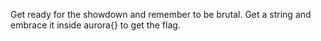 Get ready for the showdown and remember to be brutal. Get a string and embrace it inside aurora{} to get the flag.